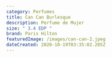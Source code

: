 ```yaml
---
category: Perfumes
title: Can Can Burlesque
description: Perfume de Mujer
size: " 3.4 EDP "
brand: Paris Hilton
featuredImage: /images/can-can-2.jpeg
dateCreated: 2020-10-19T03:35:02.285Z
---
```

